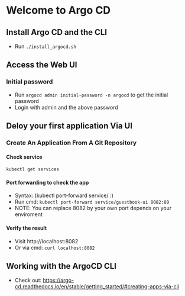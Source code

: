 # Welcome to Argo CD

## Install Argo CD and the CLI

- Run `./install_argocd.sh`

## Access the Web UI

### Initial password

- Run `argocd admin initial-password -n argocd` to get the initial password
- Login with admin and the above password

## Deloy your first application Via UI

### Create An Application From A Git Repository

#### Check service

`kubectl get services`

#### Port forwarding to check the app

- Syntax: (kubectl port-forward service/<service-name> <local-port>:<service-port>)
- Run cmd: `kubectl port-forward service/guestbook-ui 8082:80`
- NOTE: You can replace 8082 by your own port depends on your enviroment

#### Verify the result

- Visit http://localhost:8082
- Or via cmd: `curl localhost:8082`

## Working with the ArgoCD CLI

- Check out: https://argo-cd.readthedocs.io/en/stable/getting_started/#creating-apps-via-cli

